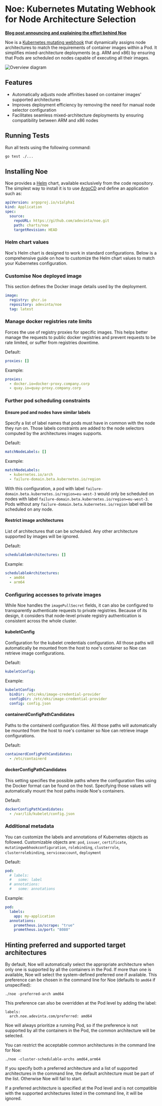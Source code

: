# Noe: Kubernetes Mutating Webhook for Node Architecture Selection

**[Blog post announcing and explaining the effort behind Noe](https://medium.com/adevinta-tech-blog/transparently-providing-arm-nodes-to-4-000-engineers-c09c92314f2f)**

Noe is a [Kubernetes mutating webhook](https://kubernetes.io/docs/reference/access-authn-authz/extensible-admission-controllers/) that dynamically assigns node architectures to match the requirements of container images within a Pod. It simplifies mixed-architecture deployments (e.g. ARM and x86) by ensuring that Pods are scheduled on nodes capable of executing all their images.

![Overview diagram](/noe_global_diagram.svg)

## Features

- Automatically adjusts node affinities based on container images' supported architectures
- Improves deployment efficiency by removing the need for manual node selector configuration
- Facilitates seamless mixed-architecture deployments by ensuring compatibility between ARM and x86 nodes

## Running Tests

Run all tests using the following command:

```bash
go test ./...
```

## Installing Noe

Noe provides a [Helm](https://helm.sh/) chart, available exclusively from the code repository. The simplest way to install it is to use [ArgoCD](https://argo-cd.readthedocs.io/en/stable/) and define an application such as:

```yaml
apiVersion: argoproj.io/v1alpha1
kind: Application
spec:
  source:
    repoURL: https://github.com/adevinta/noe.git
    path: charts/noe
    targetRevision: HEAD
```

### Helm chart values

Noe's Helm chart is designed to work in standard configurations.
Below is a comprehensive guide on how to customize the Helm chart values to
match your Kubernetes configuration.

### Customise Noe deployed image

This section defines the Docker image details used by the deployment.

```yaml
image:
  registry: ghcr.io
  repository: adevinta/noe
  tag: latest
```

### Manage docker registries rate limits

Forces the use of registry proxies for specific images.
This helps better manage the requests to public docker registries and prevent
requests to be rate limited, or suffer from registries downtime.

Default:

```yaml
proxies: []
```

Example:
```yaml
proxies:
  - docker.io=docker-proxy.company.corp
  - quay.io=quay-proxy.company.corp
```

### Further pod scheduling constraints

#### Ensure pod and nodes have similar labels

Specify a list of label names that pods must have in common with the node they run on.
Those labels constraints are added to the node selectors computed by the architectures
images supports.

Default:

```yaml
matchNodeLabels: []
```

Example:
```yaml
matchNodeLabels:
  - kubernetes.io/arch
  - failure-domain.beta.kubernetes.io/region
```

With this configuration, a pod with label `failure-domain.beta.kubernetes.io/region=eu-west-3`
would only be scheduled on nodes with label `failure-domain.beta.kubernetes.io/region=eu-west-3`.
Pods without any `failure-domain.beta.kubernetes.io/region` label will be scheduled on any node.

#### Restrict image architectures

List of architectures that can be scheduled. Any other architecture supported by images will be ignored.

Default:

```yaml
schedulableArchitectures: []
```

Example:

```yaml
schedulableArchitectures:
  - amd64
  - arm64
```

### Configuring accesses to private images

While Noe handles the `imagePullSecret` fields, it can also be configured to transparently authenticate
requests to private registries.
Because of its design, it considers that node-level private registry authentication is consistent across the whole cluster.

#### kubeletConfig

Configuration for the kubelet credentials configuration.
All those paths will automatically be mounted from the host to noe's container
so Noe can retrieve image configurations.

Default:

```yaml
kubeletConfig:
```

Example:

```yaml
kubeletConfig:
  binDir: /etc/eks/image-credential-provider
  configDir: /etc/eks/image-credential-provider
  config: config.json
```

#### containerdConfigPathCandidates

Paths to the containerd configuration files.
All those paths will automatically be mounted from the host to noe's container
so Noe can retrieve image configurations.

Default:

```yaml
containerdConfigPathCandidates:
  - /etc/containerd
```

#### dockerConfigPathCandidates

This setting specifies the possible paths where the configuration files
using the Docker format can be found on the host.
Specifying those values will automatically mount the host paths inside
Noe's containers.

Default:

```yaml
dockerConfigPathCandidates:
  - /var/lib/kubelet/config.json
```

### Additional metadata

You can customize the labels and annotations of Kubernetes objects as followed.
Customizable objects are: `pod`, `issuer`, `certificate`, `mutatingwebhookconfiguration`, `rolebinding`, `clusterrole`, `clusterrolebinding`, `serviceaccount`, `deployment`

Default:

```yaml
pod:
  # labels:
  #   some: label
  # annotations:
  #   some: annotations
```

Example:
```yaml
pod:
  labels:
    app: my-application
  annotations:
    prometheus.io/scrape: "true"
    prometheus.io/port: "8080"
```

## Hinting preferred and supported target architectures

By default, Noe will automatically select the appropriate architecture when only one is supported by all the containers in the Pod. 
If more than one is available, Noe will select the system-defined preferred one if available. This preference can be chosen in the command line for Noe (defaults to `amd64` if unspecified): 
```
./noe -preferred-arch amd64
```

This preference can also be overridden at the Pod level by adding the label:
```
labels:
  arch.noe.adevinta.com/preferred: amd64
```

Noe will always prioritize a running Pod, so if the preference is not supported by all the containers in the Pod, the common architecture will be selected.

You can restrict the acceptable common architectures in the command line for Noe:
```
./noe -cluster-schedulable-archs amd64,arm64
```

If you specify both a preferred architecture and a list of supported architectures in the command line, the default architecture must be part of the list. Otherwise Noe will fail to start.

If a preferred architecture is specified at the Pod level and is not compatible with the supported architectures listed in the command line, it will be ignored.

